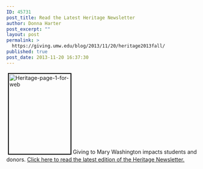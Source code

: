 ```yaml
---
ID: 45731
post_title: Read the Latest Heritage Newsletter
author: Donna Harter
post_excerpt: ""
layout: post
permalink: >
  https://giving.umw.edu/blog/2013/11/20/heritage2013fall/
published: true
post_date: 2013-11-20 16:37:30
---
```

<a href="https://giving.umw.edu/wp-content/uploads/2013/11/Heritage-page-1-for-web.jpg"><img class="alignleft  wp-image-45801" style="border: 2px solid black;margin: 4px" alt="Heritage-page-1-for-web" src="https://giving.umw.edu/wp-content/uploads/2013/11/Heritage-page-1-for-web-231x300.jpg" width="162" height="210" /></a>Giving to Mary Washington impacts students and donors. <a href="https://giving.umw.edu/wp-content/uploads/2013/11/HeritageFall_singles-FINAL-AS-RELEASED.pdf" target="_blank">Click here to read the latest edition of the Heritage Newsletter.</a>

&nbsp;

&nbsp;

&nbsp;